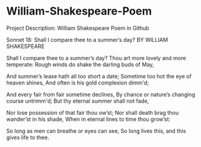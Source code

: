 # William-Shakespeare-Poem

Project Description: 
William Shakespeare Poem in Github

Sonnet 18: Shall I compare thee to a summer’s day?
BY WILLIAM SHAKESPEARE


Shall I compare thee to a summer’s day?
Thou art more lovely and more temperate:
Rough winds do shake the darling buds of May,

And summer’s lease hath all too short a date;
Sometime too hot the eye of heaven shines,
And often is his gold complexion dimm'd;

And every fair from fair sometime declines,
By chance or nature’s changing course untrimm'd;
But thy eternal summer shall not fade,

Nor lose possession of that fair thou ow’st;
Nor shall death brag thou wander’st in his shade,
When in eternal lines to time thou grow’st:

   So long as men can breathe or eyes can see,
   So long lives this, and this gives life to thee.

